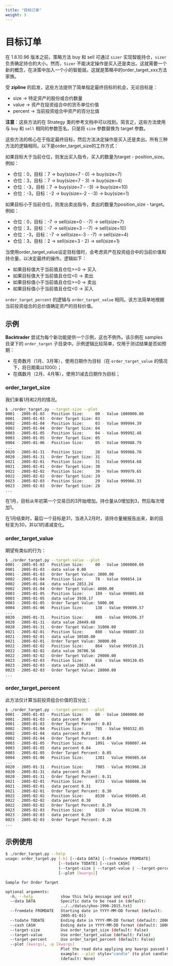 ```yaml
---
title: "目标订单"
weight: 3
---
```


# 目标订单

在 1.8.10.96 版本之前，策略方法 buy 和 sell 可通过 `sizer` 实现智能持仓，`sizer` 负责确定持仓的大小。然而，`Sizer` 不能决定操作是买入还是卖出。这就需要一个新的概念，在决策中加入一个小的智能层。这就是策略中的order_target_xxx方法家族。

受 **zipline** 的启发，这些方法提供了简单指定最终目标的机会，无论目标是：

- size -> 特定资产的股份或合约数量
- value -> 资产在投资组合中的货币单位价值
- percent -> 当前投资组合中资产的百分比值

**注意**：这些方法的在 Strategy 类的参考文档中可以找到。简言之，这些方法使用与 `buy` 和 `sell` 相同的参数签名，只是将 `size` 参数替换为 target 参数。

这些方法的核心在于指定最终目标，然后方法决定操作是买入还是卖出。所有三种方法的逻辑相同。以下是order_target_size的工作方式：

如果目标大于当前仓位，则发出买入指令，买入的数量为target - position_size。例如：

- 仓位：0，目标：7 -> buy(size=7 - 0) -> buy(size=7)
- 仓位：3，目标：7 -> buy(size=7 - 3) -> buy(size=4)
- 仓位：-3，目标：7 -> buy(size=7 - -3) -> buy(size=10)
- 仓位：-3，目标：-2 -> buy(size=-2 - -3) -> buy(size=1)

如果目标小于当前仓位，则发出卖出指令，卖出的数量为position_size - target。例如：

- 仓位：0，目标：-7 -> sell(size=0 - -7) -> sell(size=7)
- 仓位：3，目标：-7 -> sell(size=3 - -7) -> sell(size=10)
- 仓位：-3，目标：-7 -> sell(size=-3 - -7) -> sell(size=4)
- 仓位：3，目标：2 -> sell(size=3 - 2) -> sell(size=1)

当使用order_target_value设定目标值时，会考虑资产在投资组合中的当前价值和持仓量，以决定最终的操作。逻辑如下：

- 如果目标值大于当前值且仓位>=0 -> 买入
- 如果目标值大于当前值且仓位<0 -> 卖出
- 如果目标值小于当前值且仓位>=0 -> 卖出
- 如果目标值小于当前值且仓位<0 -> 买入

`order_target_percent` 的逻辑与 `order_target_value` 相同。该方法简单地根据当前投资组合的总价值确定资产的目标价值。

## 示例

**Backtrader** 尝试为每个新功能提供一个示例，这也不例外。该示例在 samples 目录下的 `order_target` 子目录中。示例逻辑比较简单，仅用于测试结果是否如预期：

- 在奇数月（1月、3月等），使用日期作为目标（在 `order_target_value` 的情况下，将日期乘以1000）；
- 在偶数月（2月、4月等），使用31减去日期作为目标；

### order_target_size

我们来看1月和2月的情况。

```bash
$ ./order_target.py --target-size --plot
0001 - 2005-01-03 - Position Size:     00 - Value 1000000.00
0001 - 2005-01-03 - Order Target Size: 03
0002 - 2005-01-04 - Position Size:     03 - Value 999994.39
0002 - 2005-01-04 - Order Target Size: 04
0003 - 2005-01-05 - Position Size:     04 - Value 999992.48
0003 - 2005-01-05 - Order Target Size: 05
0004 - 2005-01-06 - Position Size:     05 - Value 999988.79
...
0020 - 2005-01-31 - Position Size:     28 - Value 999968.70
0020 - 2005-01-31 - Order Target Size: 31
0021 - 2005-02-01 - Position Size:     31 - Value 999954.68
0021 - 2005-02-01 - Order Target Size: 30
0022 - 2005-02-02 - Position Size:     30 - Value 999979.65
0022 - 2005-02-02 - Order Target Size: 29
0023 - 2005-02-03 - Position Size:     29 - Value 999966.33
0023 - 2005-02-03 - Order Target Size: 28
...
```

在1月，目标从年初第一个交易日的3开始增加。持仓量从0增加到3，然后每次增加1。

在1月结束时，最后一个目标是31，当进入2月时，该持仓量被报告出来，新的目标变为30，并以1的递减变化。

### order_target_value

期望有类似的行为：

```bash
$ ./order_target.py --target-value --plot
0001 - 2005-01-03 - Position Size:     00 - Value 1000000.00
0001 - 2005-01-03 - data value 0.00
0001 - 2005-01-03 - Order Target Value: 3000.00
0002 - 2005-01-04 - Position Size:     78 - Value 999854.14
0002 - 2005-01-04 - data value 2853.24
0002 - 2005-01-04 - Order Target Value: 4000.00
0003 - 2005-01-05 - Position Size:     109 - Value 999801.68
0003 - 2005-01-05 - data value 3938.17
0003 - 2005-01-05 - Order Target Value: 5000.00
0004 - 2005-01-06 - Position Size:     138 - Value 999699.57
...
0020 - 2005-01-31 - Position Size:     808 - Value 999206.37
0020 - 2005-01-31 - data value 28449.68
0020 - 2005-01-31 - Order Target Value: 31000.00
0021 - 2005-02-01 - Position Size:     880 - Value 998807.33
0021 - 2005-02-01 - data value 30580.00
0021 - 2005-02-01 - Order Target Value: 30000.00
0022 - 2005-02-02 - Position Size:     864 - Value 999510.21
0022 - 2005-02-02 - data value 30706.56
0022 - 2005-02-02 - Order Target Value: 29000.00
0023 - 2005-02-03 - Position Size:     816 - Value 999130.05
0023 - 2005-02-03 - data value 28633.44
0023 - 2005-02-03 - Order Target Value: 28000.00
...
```

### order_target_percent

此方法仅计算当前投资组合价值的百分比：

```bash
$ ./order_target.py --target-percent --plot
0001 - 2005-01-03 - Position Size:     00 - Value 1000000.00
0001 - 2005-01-03 - data percent 0.00
0001 - 2005-01-03 - Order Target Percent: 0.03
0002 - 2005-01-04 - Position Size:     785 - Value 998532.05
0002 - 2005-01-04 - data percent 0.03
0002 - 2005-01-04 - Order Target Percent: 0.04
0003 - 2005-01-05 - Position Size:     1091 - Value 998007.44
0003 - 2005-01-05 - data percent 0.04
0003 - 2005-01-05 - Order Target Percent: 0.05
0004 - 2005-01-06 - Position Size:     1381 - Value 996985.64
...
0020 - 2005-01-31 - Position Size:     7985 - Value 991966.28
0020 - 2005-01-31 - data percent 0.28
0020 - 2005-01-31 - Order Target Percent: 0.31
0021 - 2005-02-01 - Position Size:     8733 - Value 988008.94
0021 - 2005-02-01 - data percent 0.31
0021 - 2005-02-01 - Order Target Percent: 0.30
0022 - 2005-02-02 - Position Size:     8530 - Value 995005.45
0022 - 2005-02-02 - data percent 0.30
0022 - 2005-02-02 - Order Target Percent: 0.29
0023 - 2005-02-03 - Position Size:     8120 - Value 991240.75
0023 - 2005-02-03 - data percent 0.29
0023 - 2005-02-03 - Order Target Percent: 0.28
...
```

## 示例使用

```bash
$ ./order_target.py --help
usage: order_target.py [-h] [--data DATA] [--fromdate FROMDATE]
                       [--todate TODATE] [--cash CASH]
                       (--target-size | --target-value | --target-percent)
                       [--plot [kwargs]]

Sample for Order Target

optional arguments:
  -h, --help            show this help message and exit
  --data DATA           Specific data to be read in (default:
                        ../../datas/yhoo-1996-2015.txt)
  --fromdate FROMDATE   Starting date in YYYY-MM-DD format (default:
                        2005-01-01)
  --todate TODATE       Ending date in YYYY-MM-DD format (default: 2006-12-31)
  --cash CASH           Ending date in YYYY-MM-DD format (default: 1000000)
  --target-size         Use order_target_size (default: False)
  --target-value        Use order_target_value (default: False)
  --target-percent      Use order_target_percent (default: False)
  --plot [kwargs], -p [kwargs]
                        Plot the read data applying any kwargs passed For
                        example: --plot style="candle" (to plot candles)
                        (default: None)
```
